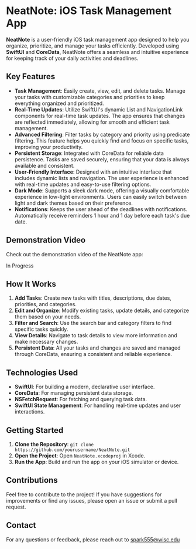 # NeatNote: iOS Task Management App

**NeatNote** is a user-friendly iOS task management app designed to help you organize, prioritize, and manage your tasks efficiently. Developed using **SwiftUI** and **CoreData**, NeatNote offers a seamless and intuitive experience for keeping track of your daily activities and deadlines.

## Key Features

- **Task Management**: Easily create, view, edit, and delete tasks. Manage your tasks with customizable categories and priorities to keep everything organized and prioritized.
- **Real-Time Updates**: Utilize SwiftUI's dynamic List and NavigationLink components for real-time task updates. The app ensures that changes are reflected immediately, allowing for smooth and efficient task management.
- **Advanced Filtering**: Filter tasks by category and priority using predicate filtering. This feature helps you quickly find and focus on specific tasks, improving your productivity.
- **Persistent Storage**: Integrated with CoreData for reliable data persistence. Tasks are saved securely, ensuring that your data is always available and consistent.
- **User-Friendly Interface**: Designed with an intuitive interface that includes dynamic lists and navigation. The user experience is enhanced with real-time updates and easy-to-use filtering options.
- **Dark Mode**: Supports a sleek dark mode, offering a visually comfortable experience in low-light environments. Users can easily switch between light and dark themes based on their preference.
- **Notifications**: Keeps the user ahead of the deadlines with notifications. Automatically receive reminders 1 hour and 1 day before each task's due date.


## Demonstration Video

Check out the demonstration video of the NeatNote app:

In Progress

## How It Works

1. **Add Tasks**: Create new tasks with titles, descriptions, due dates, priorities, and categories.
2. **Edit and Organize**: Modify existing tasks, update details, and categorize them based on your needs.
3. **Filter and Search**: Use the search bar and category filters to find specific tasks quickly.
4. **View Details**: Navigate to task details to view more information and make necessary changes.
5. **Persistent Data**: All your tasks and changes are saved and managed through CoreData, ensuring a consistent and reliable experience.

## Technologies Used

- **SwiftUI**: For building a modern, declarative user interface.
- **CoreData**: For managing persistent data storage.
- **NSFetchRequest**: For fetching and querying task data.
- **SwiftUI State Management**: For handling real-time updates and user interactions.

## Getting Started

1. **Clone the Repository**: `git clone https://github.com/yourusername/NeatNote.git`
2. **Open the Project**: Open `NeatNote.xcodeproj` in Xcode.
3. **Run the App**: Build and run the app on your iOS simulator or device.

## Contributions

Feel free to contribute to the project! If you have suggestions for improvements or find any issues, please open an issue or submit a pull request.

## Contact

For any questions or feedback, please reach out to spark555@wisc.edu
